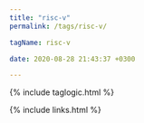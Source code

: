 ```yaml
---
title: "risc-v"
permalink: /tags/risc-v/

tagName: risc-v

date: 2020-08-28 21:43:37 +0300

---
```


{% include taglogic.html %}

{% include links.html %}
